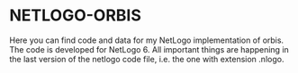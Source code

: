# NETLOGO-ORBIS
Here you can find code and data for my NetLogo implementation of orbis.
The code is developed for NetLogo 6.
All important things are happening in the last version of the netlogo code file, i.e. the one with extension .nlogo.

